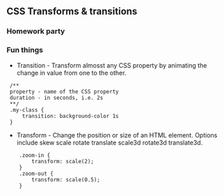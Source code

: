 ## <b>CSS Transforms & transitions</b>

### Homework party

### Fun things

* Transition - Transform almosst any CSS property by animating the change in value from one to the other. 

```
 /**
 property - name of the CSS property
 duration - in seconds, i.e. 2s
 **/
 .my-class {
     transition: background-color 1s
 } 
```

* Transform - Change the position or size of an HTML element. Options include skew scale rotate translate scale3d rotate3d translate3d.

```
    .zoom-in {
        transform: scale(2);
    }
    .zoom-out {
        transform: scale(0.5);
    }
```

